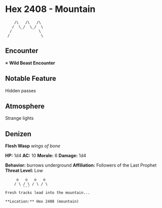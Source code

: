 # Hex 2408 - Mountain
```
    /\   /\   /\
   /  \_/  \_/  \
  /            \
 /              \
```

## Encounter

※ **Wild Beast Encounter**

## Notable Feature

Hidden passes

## Atmosphere

Strange lights

## Denizen

**Flesh Wasp**
*wings of bone*

**HP:** 1d4 **AC:** 10 **Morale:** 6
**Damage:** 1d4

**Behavior:** burrows underground
**Affiliation:** Followers of the Last Prophet
**Threat Level:** Low

```
     o   o   o   o
    / \ / \ / \ / \
        ```
Fresh tracks lead into the mountain...

**Location:** Hex 2408 (mountain)
